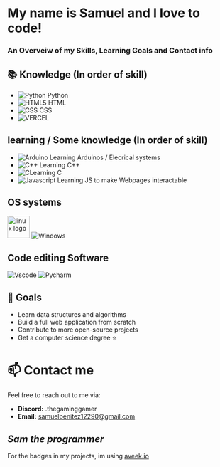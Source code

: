 # My name is Samuel and I love to code!
### An Overveiw of my Skills, Learning Goals and Contact info
## 📚 Knowledge (In order of skill)

- ![Python](https://img.shields.io/badge/Python-3776AB?style=flat-square&logo=python&logoColor=white) Python
- ![HTML5](https://img.shields.io/badge/HTML5-E34F26?style=flat-square&logo=html5&logoColor=white) HTML
- ![CSS](https://img.shields.io/badge/CSS3-1572B6?style=for-the-badge&logo=css3&logoColor=white) CSS
- ![VERCEL](https://img.shields.io/badge/Vercel-000000.svg?style=for-the-badge&logo=Vercel&logoColor=white)

## learning / Some knowledge (In order of skill)
- ![Arduino](https://img.shields.io/badge/Arduino-00878F.svg?style=for-the-badge&logo=Arduino&logoColor=white) Learning Arduinos / Elecrical systems
- ![C++](https://img.shields.io/badge/C++-00599C?style=flat-square&logo=c%2B%2B&logoColor=white) Learning C++
- ![C](https://img.shields.io/badge/C-A8B9CC.svg?style=for-the-badge&logo=C&logoColor=black)Learning C
- ![Javascript](https://img.shields.io/badge/JavaScript-F7DF1E.svg?style=for-the-badge&logo=JavaScript&logoColor=black) Learning JS to make Webpages interactable

## OS systems
<img src="https://github.com/Samuel12209/Samuel12209/assets/157180807/0eeefa8d-29eb-46ff-8342-bf3dc62c82ba" alt="linux logo" width="50"> ![Windows](https://shields.io/badge/Windows--9cf?logo=Windows&style=social) 

## Code editing Software 
![Vscode](https://img.shields.io/badge/Vscode-007ACC?style=for-the-badge&logo=visualstudiocode&logoColor=white)
![Pycharm](https://img.shields.io/badge/PyCharm-000000.svg?style=for-the-badge&logo=PyCharm&logoColor=white)

## 🌱 Goals

- Learn data structures and algorithms
- Build a full web application from scratch
- Contribute to more open-source projects
- Get a computer science degree ⭐

# 📫 Contact me

Feel free to reach out to me via:

- **Discord:** .thegaminggamer
- **Email:** samuelbenitez12290@gmail.com

*Sam the programmer*
----
For the badges in my projects, im using [aveek.io](https://home.aveek.io/GitHub-Profile-Badges/)
